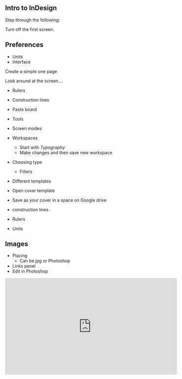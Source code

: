 ## Intro to InDesign

Step through the following:

Turn off the first screen.

## Preferences
- Units
- Interface

Create a simple one page

Look around at the screen….

- Rulers
- Construction lines
- Paste board
- Tools
- Screen modes
- Workspaces
	- Start with _Typography_
	- Make changes and then save new workspace
- Choosing type
	- Filters

- Different templates
- Open cover template
- Save as your cover in a space on Google drive
- construction lines
- Rulers
- Units

## Images
- Placing
	- Can be jpg or Photoshop
- Links panel
- Edit in Photoshop

<iframe width="560" height="315" src="https://www.youtube.com/embed/hAc0SAAo7gQ" title="YouTube video player" frameborder="0" allow="accelerometer; autoplay; clipboard-write; encrypted-media; gyroscope; picture-in-picture; web-share" allowfullscreen></iframe>

